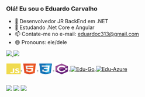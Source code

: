 ### Olá! Eu sou o Eduardo Carvalho

- 🔭 Desenvolvedor JR BackEnd em .NET
- 🌱 Estudando .Net Core e Angular
- 📫 Contate-me no e-mail: eduardoc313@gmail.com
- 😄 Pronouns: ele/dele

<div>
  <a href="https://github.com/EduardoCarvalho262">
  <img height="180em" src="https://github-readme-stats.vercel.app/api?username=EduardoCarvalho262&show_icons=true&theme=dark&include_all_commits=true&count_private=true"/>
  <img height="180em" src="https://github-readme-stats.vercel.app/api/top-langs/?username=EduardoCarvalho262&layout=compact&langs_count=7&theme=dark"/>
</div>
  
<div style="display: inline_block"><br>
  <img align="center" alt="Edu-Js" height="30" width="40" src="https://raw.githubusercontent.com/devicons/devicon/master/icons/javascript/javascript-plain.svg">
  <img align="center" alt="Edu-HTML" height="30" width="40" src="https://raw.githubusercontent.com/devicons/devicon/master/icons/html5/html5-original.svg">
  <img align="center" alt="Edu-CSS" height="30" width="40" src="https://raw.githubusercontent.com/devicons/devicon/master/icons/css3/css3-original.svg">
  <img align="center" alt="Edu-Csharp" height="30" width="40" src="https://raw.githubusercontent.com/devicons/devicon/master/icons/csharp/csharp-original.svg">
  <img align="center" alt="Edu-Go" height="30" width="40" src="https://cdn.jsdelivr.net/gh/devicons/devicon/icons/go/go-original.svg">
  <img align="center" alt="Edu-Azure" height="30" width="40" src="https://cdn.jsdelivr.net/gh/devicons/devicon/icons/azure/azure-original.svg">
</div>
  
  ##
  
<div>
  <a href="https://www.instagram.com/eduardoc313/" target="_blank"><img src="https://img.shields.io/badge/-Instagram-%23E4405F?style=for-the-badge&logo=instagram&logoColor=white" target="_blank"></a>
  <a href = "mailto:eduardoc313@gmail.com"><img src="https://img.shields.io/badge/-Gmail-%23333?style=for-the-badge&logo=gmail&logoColor=white" target="_blank"></a>
  <a href="https://www.linkedin.com/in/eduardo-carvalho-576075180/" target="_blank"><img src="https://img.shields.io/badge/-LinkedIn-%230077B5?style=for-the-badge&logo=linkedin&logoColor=white" target="_blank"></a> 
 
</div>

